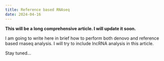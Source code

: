 ```yaml
---
title: Reference based RNAseq
date: 2024-04-16
---
```


**This will be a long comprehensive article. I will update it soon.**

I am going to write here in brief how to perform both denovo and reference based rnaseq analysis. I will try to include lncRNA analysis in this article. 

Stay tuned...
